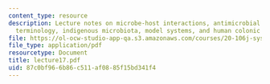 ```yaml
---
content_type: resource
description: Lecture notes on microbe-host interactions, antimicrobial drug resistance,
  terminology, indigenous microbiota, model systems, and human colonic microbiota.
file: https://ol-ocw-studio-app-qa.s3.amazonaws.com/courses/20-106j-systems-microbiology-fall-2006/87c0bf966b86c511af0885f15bd341f4_lecture17.pdf
file_type: application/pdf
resourcetype: Document
title: lecture17.pdf
uid: 87c0bf96-6b86-c511-af08-85f15bd341f4
---
```

